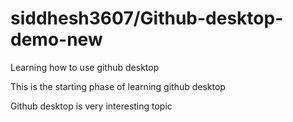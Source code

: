# siddhesh3607/Github-desktop-demo-new
 Learning how to use github desktop

This is the starting phase of learning github desktop

Github desktop is very interesting topic